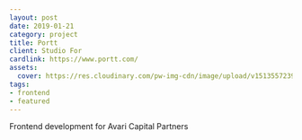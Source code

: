 ```yaml
---
layout: post
date: 2019-01-21
category: project
title: Portt
client: Studio For
cardlink: https://www.portt.com/
assets:
  cover: https://res.cloudinary.com/pw-img-cdn/image/upload/v1513557239/okok/albumregistry-new-profile-2500w.jpg
tags: 
- frontend
- featured
---
```


Frontend development for Avari Capital Partners
